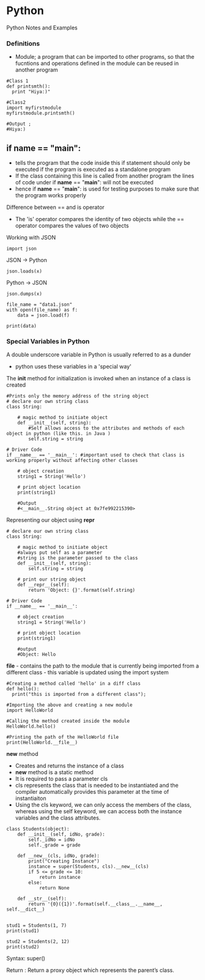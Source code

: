 # Python
Python Notes and Examples

### Definitions 
- Module; a program that can be imported to other programs, so that the fucntions and operations defined in the module can be reused in another program 

```
#Class 1 
def printsmth():
  print "Hiya:)"
  
#Class2
import myfirstmodule
myfirstmodule.printsmth()

#Output ;
#Hiya:)
```
## if __name__ == "__main__":
- tells the program that the code inside this if statement should only be executed if the program is executed as a standalone program 
- If the class containing this line is called from another program the lines of code under if __name__ == "__main__": will not be executed 
- hence if __name__ == "__main__": is used for testing purposes to make sure that the program works properly 

Difference between == and is operator 
  - The 'is' operator compares the identity of two objects while the == operator compares the values of two objects

Working with JSON 
```
import json 
```
JSON -> Python 
```
json.loads(x)
```
Python -> JSON
```
json.dumps(x)

file_name = "data1.json"
with open(file_name) as f:
    data = json.load(f)
    
print(data)
```
### Special Variables in Python 

A double underscore variable in Python is usually referred to as a dunder
  - python uses these variables in a 'special way'

The __init__ method for initialization is invoked when an instance of a class is created 

```
#Prints only the memory address of the string object 
# declare our own string class
class String:
      
    # magic method to initiate object
    def __init__(self, string):
        #Self allows access to the attributes and methods of each object in python (like this. in Java )
        self.string = string
          
# Driver Code
if __name__ == '__main__': #important used to check that class is working properly without affecting other classes 
      
    # object creation
    string1 = String('Hello')
  
    # print object location
    print(string1)
    
    #Output
    #<__main__.String object at 0x7fe992215390>
```

Representing our object using __repr__
```
# declare our own string class
class String:
      
    # magic method to initiate object
    #always put self as a parameter 
    #string is the parameter passed to the class
    def __init__(self, string):
        self.string = string
          
    # print our string object
    def __repr__(self):
        return 'Object: {}'.format(self.string)
  
# Driver Code
if __name__ == '__main__':
      
    # object creation
    string1 = String('Hello')
  
    # print object location
    print(string1)
    
    #output
    #Object: Hello
```

__file__ - contains the path to the module that is currently being imported from a different class 
         - this variable is updated using the import system
         
```
#Creating a method called 'hello' in a diff class 
def hello():
  print("this is imported from a different class");
  
#Importing the above and creating a new module 
import HelloWorld

#Calling the method created inside the module 
HelloWorld.hello()

#Printing the path of the HelloWorld file 
print(HelloWorld.__file__)
```
__new__ method
- Creates and returns the instance of a class
- __new__ method is a static method 
- It is required to pass a parameter cls 
- cls represents the class that is needed to be instantiated and the compiler automatically provides this parameter at the time of instantiaiton
- Using the cls keyword, we can only access the members of the class, whereas using the self keyword, we can access both the instance variables and the class attributes.
```
class Students(object):
	def __init__(self, idNo, grade):
		self._idNo = idNo
		self._grade = grade

	def __new__(cls, idNo, grade):
		print("Creating Instance")
		instance = super(Students, cls).__new__(cls)
		if 5 <= grade <= 10:
			return instance
		else:
			return None

	def __str__(self):
		return '{0}({1})'.format(self.__class__.__name__, self.__dict__)


stud1 = Students(1, 7)
print(stud1)

stud2 = Students(2, 12)
print(stud2)

```
Syntax: super()

Return : Return a proxy object which represents the parent’s class.


